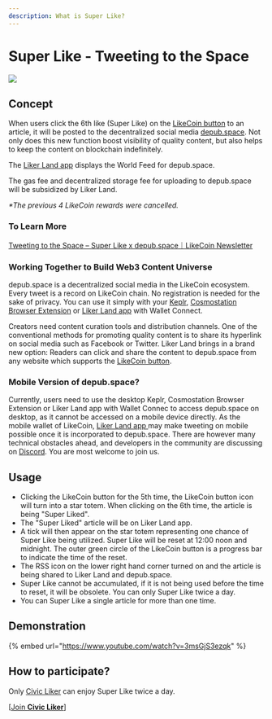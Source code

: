 ```yaml
---
description: What is Super Like?
---
```


# Super Like - Tweeting to the Space

![](https://gblobscdn.gitbook.com/assets%2F-LL4mdaVjNgL6A1--PV0%2F-MDKKfTTMClruYgMEN2z%2F-MDKL9uOAcQBWwTt-7PY%2Flikecoin\_ad92\_super\_like\_dragonball.png?alt=media\&token=aebf61cf-24c0-4d70-9cce-a582d82122e8)

## Concept

When users click the 6th like (Super Like) on the [LikeCoin button](../creator/) to an article, it will be posted to the decentralized social media [depub.space](../depub.space/). Not only does this new function boost visibility of quality content, but also helps to keep the content on blockchain indefinitely.

The [Liker Land app](download.md) displays the World Feed for depub.space.

The gas fee and decentralized storage fee for uploading to depub.space will be subsidized by Liker Land.&#x20;

_\*The previous 4 LikeCoin rewards were cancelled._

### To Learn More

[Tweeting to the Space – Super Like x depub.space｜LikeCoin Newsletter](https://blog.like.co/en/tweeting-to-the-space-super-like-x-depub-space%EF%BD%9Clikecoin-newsletter/)

### **Working Together to Build Web3 Content Universe**

depub.space is a decentralized social media in the LikeCoin ecosystem. Every tweet is a record on LikeCoin chain. No registration is needed for the sake of privacy. You can use it simply with your [Keplr](../../general-guides/wallet/keplr/), [Cosmostation Browser Extension](../../general-guides/wallet/cosmostation/) or [Liker Land app](download.md) with Wallet Connect.

Creators need content curation tools and distribution channels. One of the conventional methods for promoting quality content is to share its hyperlink on social media such as Facebook or Twitter. Liker Land brings in a brand new option: Readers can click and share the content to depub.space from any website which supports the [LikeCoin button](../creator/).

### Mobile Version of depub.space?

Currently, users need to use the desktop Keplr, Cosmostation Browser Extension or Liker Land app with Wallet Connec to access depub.space on desktop, as it cannot be accessed on a mobile device directly. As the mobile wallet of LikeCoin, [Liker Land app ](download.md)may make tweeting on mobile possible once it is incorporated to depub.space. There are however many technical obstacles ahead, and developers in the community are discussing on [Discord](http://discord.gg/likecoin). You are most welcome to join us.

## Usage <a href="#zen-yang-can-yu" id="zen-yang-can-yu"></a>

* Clicking the LikeCoin button for the 5th time, the LikeCoin button icon will turn into a star totem. When clicking on the 6th time, the article is being "Super Liked".
* The "Super Liked" article will be on Liker Land app.
* A tick will then appear on the star totem representing one chance of Super Like being utilized. Super Like will be reset at 12:00 noon and midnight. The outer green circle of the LikeCoin button is a progress bar to indicate the time of the reset.
* The RSS icon on the lower right hand corner turned on and the article is being shared to Liker Land and depub.space.
* Super Like cannot be accumulated, if it is not being used before the time to reset, it will be obsolete. You can only Super Like twice a day.
* You can Super Like a single article for more than one time.



## **Demonstration**

{% embed url="https://www.youtube.com/watch?v=3msGjS3ezqk" %}

## **How to participate?** <a href="#zen-yang-can-yu" id="zen-yang-can-yu"></a>

Only [Civic Liker](../civic-liker/) can enjoy Super Like twice a day.

\[[Join **Civic Liker**](../civic-liker/be-a-civic-liker.md)]
